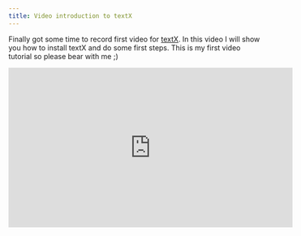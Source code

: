 ```yaml
---
title: Video introduction to textX
---
```


Finally got some time to record first video for
[textX](http://igordejanovic.net/textX/). In this video I will show you how to
install textX and do some first steps. This is my first video tutorial so
please bear with me ;)

<iframe width="560" height="315"
src="https://www.youtube.com/embed/CN2IVtInapo" frameborder="0"
allowfullscreen></iframe>

